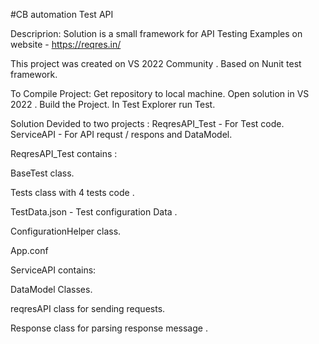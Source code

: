 #CB automation Test API

Descriprion:
Solution is a small framework for API Testing Examples on website - https://reqres.in/

This project was created on VS 2022 Community .
Based on Nunit test framework.

To Compile Project:
Get repository to local machine.
Open solution in VS 2022 .
Build the Project. 
In Test Explorer run Test. 

Solution Devided to two projects :
ReqresAPI_Test - For Test code. 
ServiceAPI - For API requst / respons and DataModel.


ReqresAPI_Test contains :

BaseTest class.

Tests class with 4 tests code .

TestData.json - Test configuration Data . 

ConfigurationHelper class. 

App.conf

ServiceAPI contains:

DataModel Classes.

reqresAPI class for sending requests.

Response class for parsing response message .
